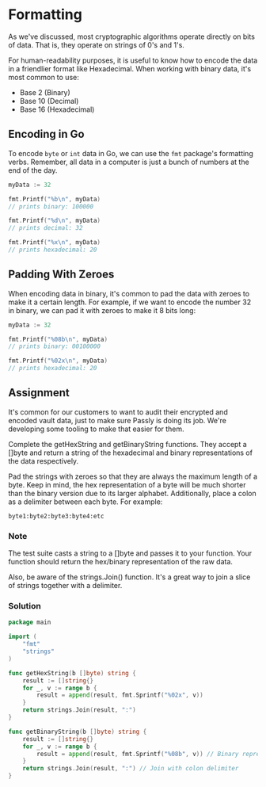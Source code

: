 # Formatting

As we've discussed, most cryptographic algorithms operate directly on bits of data. That is, they operate on strings of 0's and 1's.

For human-readability purposes, it is useful to know how to encode the data in a friendlier format like Hexadecimal. When working with binary data, it's most common to use:

- Base 2 (Binary)
- Base 10 (Decimal)
- Base 16 (Hexadecimal)

## Encoding in Go

To encode `byte` or `int` data in Go, we can use the `fmt` package's formatting verbs. Remember, all data in a computer is just a bunch of numbers at the end of the day.

```go
myData := 32

fmt.Printf("%b\n", myData)
// prints binary: 100000

fmt.Printf("%d\n", myData)
// prints decimal: 32

fmt.Printf("%x\n", myData)
// prints hexadecimal: 20
```

## Padding With Zeroes

When encoding data in binary, it's common to pad the data with zeroes to make it a certain length. For example, if we want to encode the number 32 in binary, we can pad it with zeroes to make it 8 bits long:

```go
myData := 32

fmt.Printf("%08b\n", myData)
// prints binary: 00100000

fmt.Printf("%02x\n", myData)
// prints hexadecimal: 20
```

## Assignment

It's common for our customers to want to audit their encrypted and encoded vault data, just to make sure Passly is doing its job. We're developing some tooling to make that easier for them.

Complete the getHexString and getBinaryString functions. They accept a []byte and return a string of the hexadecimal and binary representations of the data respectively.

Pad the strings with zeroes so that they are always the maximum length of a byte. Keep in mind, the hex representation of a byte will be much shorter than the binary version due to its larger alphabet. Additionally, place a colon as a delimiter between each byte. For example:

```
byte1:byte2:byte3:byte4:etc
```

### Note

The test suite casts a string to a []byte and passes it to your function. Your function should return the hex/binary representation of the raw data.

Also, be aware of the strings.Join() function. It's a great way to join a slice of strings together with a delimiter.

### Solution

```go
package main

import (
	"fmt"
	"strings"
)

func getHexString(b []byte) string {
	result := []string{}
	for _, v := range b {
		result = append(result, fmt.Sprintf("%02x", v))
	}
	return strings.Join(result, ":")
}

func getBinaryString(b []byte) string {
	result := []string{}
	for _, v := range b {
		result = append(result, fmt.Sprintf("%08b", v)) // Binary representation, padded to 8 bits
	}
	return strings.Join(result, ":") // Join with colon delimiter
}
```